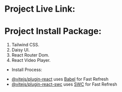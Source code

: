 # Project Live Link:

# Project Install Package:
  1. Tailwind CSS.
  2. Daisy UI.
  3. React Router Dom.
  4. React Video Player.
* Install Process:



- [@vitejs/plugin-react](https://github.com/vitejs/vite-plugin-react/blob/main/packages/plugin-react/README.md) uses [Babel](https://babeljs.io/) for Fast Refresh
- [@vitejs/plugin-react-swc](https://github.com/vitejs/vite-plugin-react-swc) uses [SWC](https://swc.rs/) for Fast Refresh
